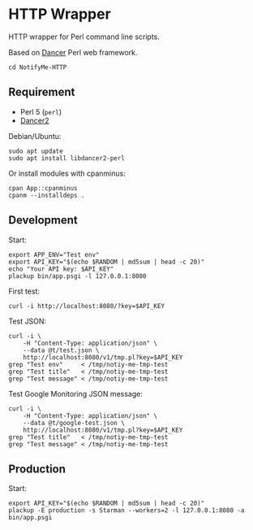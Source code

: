# HTTP Wrapper

HTTP wrapper for Perl command line scripts.

Based on [Dancer](https://www.perldancer.org/) Perl web framework.

```
cd NotifyMe-HTTP
```

## Requirement

* Perl 5 (`perl`)
* [Dancer2](https://metacpan.org/pod/Dancer2)

Debian/Ubuntu:
```shell
sudo apt update
sudo apt install libdancer2-perl
```

Or install modules with cpanminus:
```shell
cpan App::cpanminus
cpanm --installdeps .
```

## Development

Start:
```
export APP_ENV="Test env"
export API_KEY="$(echo $RANDOM | md5sum | head -c 20)"
echo "Your API key: $API_KEY"
plackup bin/app.psgi -l 127.0.0.1:8080
```

First test:
```
curl -i http://localhost:8080/?key=$API_KEY
```

Test JSON:
```
curl -i \
	-H "Content-Type: application/json" \
	--data @t/test.json \
	http://localhost:8080/v1/tmp.pl?key=$API_KEY
grep "Test env"     < /tmp/notiy-me-tmp-test
grep "Test title"   < /tmp/notiy-me-tmp-test
grep "Test message" < /tmp/notiy-me-tmp-test
```

Test Google Monitoring JSON message:
```
curl -i \
	-H "Content-Type: application/json" \
	--data @t/google-test.json \
	http://localhost:8080/v1/tmp.pl?key=$API_KEY
grep "Test title"   < /tmp/notiy-me-tmp-test
grep "Test message" < /tmp/notiy-me-tmp-test
```

## Production

Start:
```
export API_KEY="$(echo $RANDOM | md5sum | head -c 20)"
plackup -E production -s Starman --workers=2 -l 127.0.0.1:8080 -a bin/app.psgi
```
